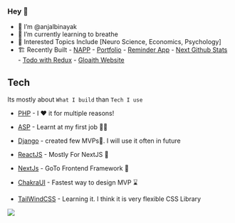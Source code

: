 ### Hey 👋
- 👋 I’m @anjalbinayak
- 🌱 I’m currently learning to breathe 
- 🧠 Interested Topics Include [Neuro Science, Economics, Psychology]
- 🏗  Recently Built 
         - [NAPP](https://napp-eight.vercel.app/)
         - [Portfolio](https://anjalbinayak.vercel.app)
         - [Reminder App](https://reminder-app-eight.vercel.app/)
         - [Next Github Stats](https://next-github-stats.vercel.app/)
         - [Todo with Redux](https://todo-app-lemon-sigma.vercel.app/)
         - [Gloaith Website](https://gloaith.vercel.app/)


## Tech

Its mostly about ```What I build``` than ```Tech I use```

- [PHP]() - I ♥ it for multiple reasons!
- [ASP]() - Learnt at my first job 👨‍💻
- [Django]() - created few MVPs🚀. I will use it often in future 



- [ReactJS]() - Mostly For NextJS 👀
- [NextJs]() - GoTo Frontend Framework 💨
- [ChakraUI]() - Fastest way to design MVP ⌛
- [TailWindCSS]() - Learning it. I think it is very flexible CSS Library


  


![](https://komarev.com/ghpvc/?username=anjalbinayak&label=👀)

